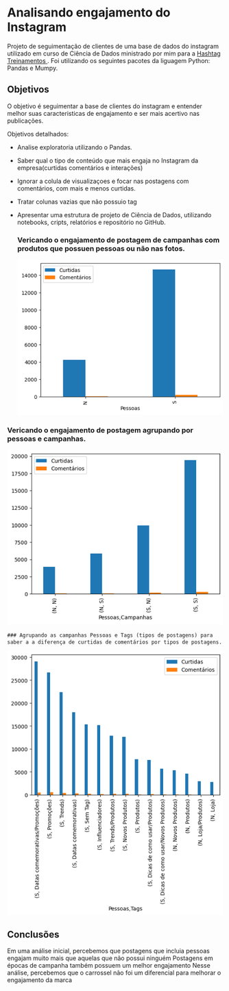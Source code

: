
# Analisando engajamento do Instagram


Projeto de seguimentação de clientes de uma base de dados do instagram utilizado em curso de Ciência de Dados ministrado por mim para a <a href="https://www.hashtagtreinamentos.com/"> Hashtag Treinamentos </a>. Foi utilizando os seguintes pacotes da liguagem Python: Pandas e Mumpy.


## Objetivos


O objetivo é seguimentar a base de clientes do instagram e entender melhor suas caracteristicas de engajamento e ser mais acertivo nas publicações.

Objetivos detalhados:

 - Analise exploratoria utilizando o Pandas.
 - Saber qual o tipo de conteúdo que mais engaja no Instagram da empresa(curtidas comentários e interações)
 - Ignorar a colula de visualizaçoes e focar nas postagens com comentários, com mais e menos curtidas.
 - Tratar colunas vazias que não possuio tag
 - Apresentar uma estrutura de projeto de Ciência de Dados, utilizando notebooks, cripts, relatórios e repositório no GitHub.

   ### Vericando o engajamento de postagem de campanhas com produtos que possuen pessoas  ou não nas fotos.
   ![Postagens_com_ou_sem_pessoas](plotbar001.png)

 ### Vericando o engajamento de postagem agrupando por pessoas e campanhas.
   ![Postagens_com_ou_sem_pessoas](plotbar002.png)
   
    ### Agrupando as campanhas Pessoas e Tags (tipos de postagens) para saber a a diferença de curtidas de comentários por tipos de postagens.
   ![Postagens_com_ou_sem_pessoas](plotbar003.png)
## Conclusões

Em uma análise inicial, percebemos que postagens que incluia pessoas engajam muito mais que aquelas que não possui ninguém
Postagens em épocas de campanha também possuem um melhor engajamento
Nesse análise, percebemos que o carrossel não foi um diferencial para melhorar o engajamento da marca
